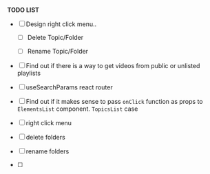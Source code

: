 **TODO LIST**

- [ ] Design right click menu..
  - [ ] Delete Topic/Folder
  - [ ] Rename Topic/Folder


- [ ] Find out if there is a way to get videos from public or unlisted playlists
- [ ] useSearchParams react router
- [ ] Find out if it makes sense to pass `onClick` function as props to `ElementsList` component. `TopicsList` case




- [ ] right click menu
- [ ] delete folders
- [ ] rename folders
- [ ] 